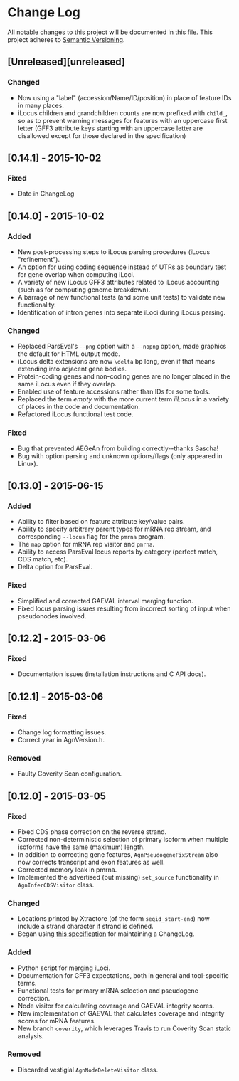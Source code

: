 # Change Log
All notable changes to this project will be documented in this file.
This project adheres to [Semantic Versioning](http://semver.org/).


## [Unreleased][unreleased]

### Changed
- Now using a "label" (accession/Name/ID/position) in place of feature IDs in many places.
- iLocus children and grandchildren counts are now prefixed with `child_`, so as to prevent warning messages for features with an uppercase first letter
  (GFF3 attribute keys starting with an uppercase letter are disallowed except for those declared in the specification)

## [0.14.1] - 2015-10-02

### Fixed
- Date in ChangeLog

## [0.14.0] - 2015-10-02

### Added
- New post-processing steps to iLocus parsing procedures (iLocus "refinement").
- An option for using coding sequence instead of UTRs as boundary test for gene overlap when computing iLoci.
- A variety of new iLocus GFF3 attributes related to iLocus accounting (such as for computing genome breakdown).
- A barrage of new functional tests (and some unit tests) to validate new functionality.
- Identification of intron genes into separate iLoci during iLocus parsing.

### Changed
- Replaced ParsEval's `--png` option with a `--nopng` option, made graphics the default for HTML output mode.
- iLocus delta extensions are now `\delta` bp long, even if that means extending into adjacent gene bodies.
- Protein-coding genes and non-coding genes are no longer placed in the same iLocus even if they overlap.
- Enabled use of feature accessions rather than IDs for some tools.
- Replaced the term *empty* with the more current term *iiLocus* in a variety of places in the code and documentation.
- Refactored iLocus functional test code.

### Fixed
- Bug that prevented AEGeAn from building correctly--thanks Sascha!
- Bug with option parsing and unknown options/flags (only appeared in Linux).

## [0.13.0] - 2015-06-15

### Added
- Ability to filter based on feature attribute key/value pairs.
- Ability to specify arbitrary parent types for mRNA rep stream, and corresponding `--locus` flag for the `pmrna` program.
- The `map` option for mRNA rep visitor and `pmrna`.
- Ability to access ParsEval locus reports by category (perfect match, CDS match, etc).
- Delta option for ParsEval.

### Fixed
- Simplified and corrected GAEVAL interval merging function.
- Fixed locus parsing issues resulting from incorrect sorting of input when pseudonodes involved.

## [0.12.2] - 2015-03-06

### Fixed
- Documentation issues (installation instructions and C API docs).

## [0.12.1] - 2015-03-06

### Fixed
- Change log formatting issues.
- Correct year in AgnVersion.h.

### Removed
- Faulty Coverity Scan configuration.

## [0.12.0] - 2015-03-05

### Fixed
- Fixed CDS phase correction on the reverse strand.
- Corrected non-deterministic selection of primary isoform when multiple isoforms have the same (maximum) length.
- In addition to correcting gene features, `AgnPseudogeneFixStream` also now corrects transcript and exon features as well.
- Corrected memory leak in pmrna.
- Implemented the advertised (but missing) `set_source` functionality in `AgnInferCDSVisitor` class.

### Changed
- Locations printed by Xtractore (of the form `seqid_start-end`) now include a strand character if strand is defined.
- Began using [this specification](http://keepachangelog.com/) for maintaining a ChangeLog.

### Added
- Python script for merging iLoci.
- Documentation for GFF3 expectations, both in general and tool-specific terms.
- Functional tests for primary mRNA selection and pseudogene correction.
- Node visitor for calculating coverage and GAEVAL integrity scores.
- New implementation of GAEVAL that calculates coverage and integrity scores for mRNA features.
- New branch `coverity`, which leverages Travis to run Coverity Scan static analysis.

### Removed
- Discarded vestigial `AgnNodeDeleteVisitor` class.
